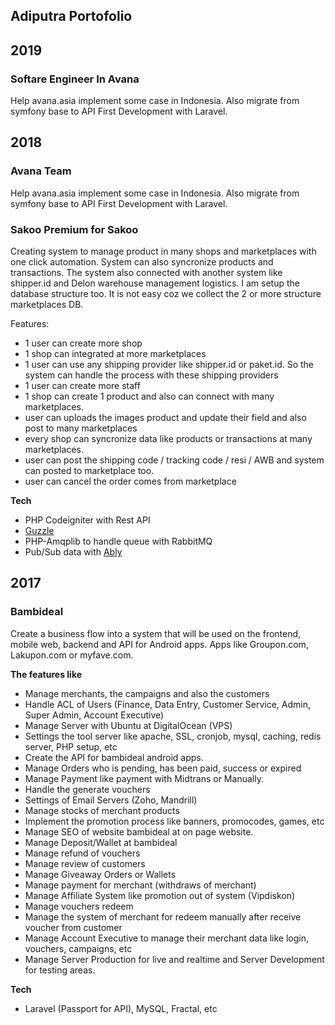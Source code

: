 ## Adiputra Portofolio

## 2019

### Softare Engineer In Avana
Help avana.asia implement some case in Indonesia. Also migrate from symfony base to API First Development with Laravel.

## 2018
### Avana Team
Help avana.asia implement some case in Indonesia. Also migrate from symfony base to API First Development with Laravel.

### Sakoo Premium for Sakoo
Creating system to manage product in many shops and marketplaces with one click automation. System can also syncronize products and transactions. The system also connected with another system like shipper.id and Delon warehouse management logistics. I am setup the database structure too. It is not easy coz we collect the 2 or more structure marketplaces DB.

Features:
- 1 user can create more shop
- 1 shop can integrated at more marketplaces
- 1 user can use any shipping provider like shipper.id or paket.id. So the system can handle the process with these shipping providers
- 1 user can create more staff
- 1 shop can create 1 product and also can connect with many marketplaces.
- user can uploads the images product and update their field and also post to many marketplaces
- every shop can syncronize data like products or transactions at many marketplaces.
- user can post the shipping code / tracking code / resi / AWB and system can posted to marketplace too.
- user can cancel the order comes from marketplace

**Tech**
- PHP Codeigniter with Rest API
- [Guzzle](https://guzzlephp.org)
- PHP-Amqplib to handle queue with RabbitMQ
- Pub/Sub data with [Ably]([https://link](https://www.ably.io))

## 2017
### Bambideal
Create a business flow into a system that will be used on the frontend, mobile web, backend and API for Android apps. Apps like Groupon.com, Lakupon.com or myfave.com. 

**The features like**
- Manage merchants, the campaigns and also the customers
- Handle ACL of Users (Finance, Data Entry, Customer Service, Admin, Super Admin, Account Executive)
- Manage Server with Ubuntu at DigitalOcean (VPS)
- Settings the tool server like apache, SSL, cronjob, mysql, caching, redis server, PHP setup, etc
- Create the API for bambideal android apps.
- Manage Orders who is pending, has been paid, success or expired
- Manage Payment like payment with Midtrans or Manually.
- Handle the generate vouchers
- Settings of Email Servers (Zoho, Mandrill)
- Manage stocks of merchant products
- Implement the promotion process like banners, promocodes, games, etc
- Manage SEO of website bambideal at on page website.
- Manage Deposit/Wallet at bambideal
- Manage refund of vouchers
- Manage review of customers
- Manage Giveaway Orders or Wallets
- Manage payment for merchant (withdraws of merchant)
- Manage Affiliate System like promotion out of system (Vipdiskon)
- Manage vouchers redeem
- Manage the system of merchant for redeem manually after receive voucher from customer
- Manage Account Executive to manage their merchant data like login, vouchers, campaigns, etc
- Manage Server Production for live and realtime and Server Development for testing areas.

**Tech**
- Laravel (Passport for API), MySQL, Fractal, etc

